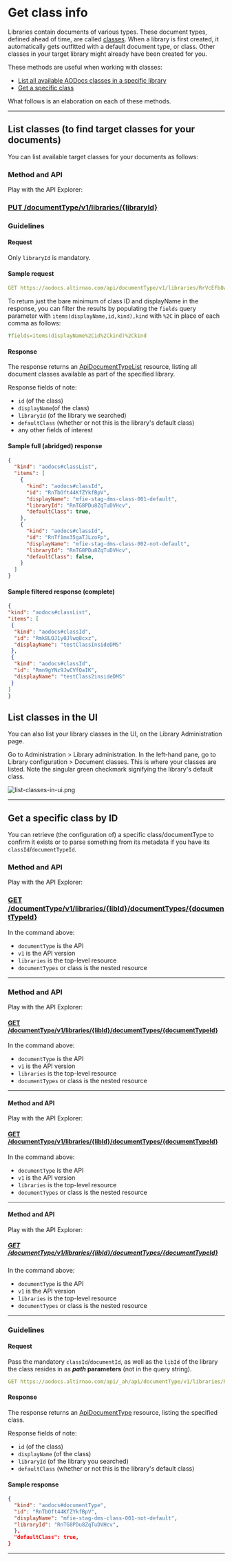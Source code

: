 # Get class info

Libraries contain documents of various types. These document types, defined ahead of time, are called [classes](https://support.aodocs.com/hc/en-us/articles/205655634). When a library is first created, it automatically gets outfitted with a default document type, or class. Other classes in your target library might already have been created for you.

These methods are useful when working with classes:

*   [List all available AODocs classes in a specific library](/docs/aodocs-staging.altirnao.com/1/routes/documentType/v1/libraries/%7BlibraryId%7D/get)
*   [Get a specific class](/docs/aodocs-staging.altirnao.com/1/routes/documentType/v1/libraries/%7BlibId%7D/documentTypes/%7BdocumentTypeId%7D/get)

What follows is an elaboration on each of these methods.

---


## List classes (to find target classes for your documents)

You can list available target classes for your documents as follows:


### Method and API

Play with the API Explorer:

### [PUT /documentType/v1/libraries/{libraryId}](/docs/aodocs-staging.altirnao.com/1/routes/documentType/v1/libraries/%7BlibraryId%7D/get)


### Guidelines


#### Request

Only `libraryId` is mandatory.


#### Sample request


```yaml
GET https://aodocs.altirnao.com/api/documentType/v1/libraries/RrVcEFb8wtDeNAnlmNN
```


To return just the bare minimum of class ID and displayName in the response, you can filter the results by populating the `fields` query parameter with `items(displayName,id,kind),kind` with `%2C` in place of each comma as follows:


```yaml
?fields=items(displayName%2Cid%2Ckind)%2Ckind
```


#### Response

The response returns an [ApiDocumentTypeList](https://api.aodocs-staging.com/docs/aodocs-staging.altirnao.com/1/types/ApiDocumentTypeList) resource, listing all document classes available as part of the specified library.

Response fields of note:



*   `id` (of the class)
*   `displayName`(of the class)
*   `libraryId` (of the library we searched)
*   `defaultClass` (whether or not this is the library's default class)
*   any other fields of interest


#### Sample full (abridged) response


```json
{
  "kind": "aodocs#classList",
  "items": [
    {
      "kind": "aodocs#classId",
      "id": "RnTbOft44KfZYkfBpV",
      "displayName": "mfie-stag-dms-class-001-default",
      "libraryId": "RnTG8PDu8ZqTuDVHcv",
      "defaultClass": true,
    },
    {
      "kind": "aodocs#classId",
      "id": "RnTf1mx35gaTJLzoFp",
      "displayName": "mfie-stag-dms-class-002-not-default",
      "libraryId": "RnTG8PDu8ZqTuDVHcv",
      "defaultClass": false,
    }
  ]
}
```



#### Sample filtered response (complete)


```json
{
"kind": "aodocs#classList",
"items": [
 {
  "kind": "aodocs#classId",
  "id": "Rmk8LOJ1y0Jlwq8cxz",
  "displayName": "testClassInsideDMS"
 },
 {
  "kind": "aodocs#classId",
  "id": "Rmn9gYNz9JwCVfQaIK",
  "displayName": "testClass2insideDMS"
 }
]
}
```



## List classes in the UI

You can also list your library classes in the UI, on the Library Administration page.

Go to Administration > Library administration. In the left-hand pane, go to Library configuration > Document classes. This is where your classes are listed. Note the singular green checkmark signifying the library's default class.


![list-classes-in-ui.png](/img/list-classes-in-ui.png)




---



## Get a specific class by ID

You can retrieve (the configuration of) a specific class/documentType to confirm it exists or to parse something from its metadata if you have its `classId`/`documentTypeId`.


### Method and API

Play with the API Explorer:

### [GET /documentType/v1/libraries/{libId}/documentTypes/{documentTypeId}](/docs/aodocs-staging.altirnao.com/1/routes/documentType/v1/libraries/%7BlibId%7D/documentTypes/%7BdocumentTypeId%7D/get)


In the command above:

*   `documentType` is the API
*   `v1` is the API version
*   `libraries` is the top-level resource
*   `documentTypes` or class is the nested resource

---

### Method and API

Play with the API Explorer:

#### [GET /documentType/v1/libraries/{libId}/documentTypes/{documentTypeId}](/docs/aodocs-staging.altirnao.com/1/routes/documentType/v1/libraries/%7BlibId%7D/documentTypes/%7BdocumentTypeId%7D/get)

In the command above:

*   `documentType` is the API
*   `v1` is the API version
*   `libraries` is the top-level resource
*   `documentTypes` or class is the nested resource

---

#### Method and API

Play with the API Explorer:

#### [GET /documentType/v1/libraries/{libId}/documentTypes/{documentTypeId}](/docs/aodocs-staging.altirnao.com/1/routes/documentType/v1/libraries/%7BlibId%7D/documentTypes/%7BdocumentTypeId%7D/get)


In the command above:

*   `documentType` is the API
*   `v1` is the API version
*   `libraries` is the top-level resource
*   `documentTypes` or class is the nested resource

---

#### Method and API

Play with the API Explorer:

##### [GET /documentType/v1/libraries/{libId}/documentTypes/{documentTypeId}](/docs/aodocs-staging.altirnao.com/1/routes/documentType/v1/libraries/%7BlibId%7D/documentTypes/%7BdocumentTypeId%7D/get)

In the command above:

*   `documentType` is the API
*   `v1` is the API version
*   `libraries` is the top-level resource
*   `documentTypes` or class is the nested resource

---

### Guidelines

#### Request

Pass the mandatory ````classId````/````documentId````, as well as the ````libId```` of the library the class resides in as **_path_ parameters** (not in the query string).


```yaml
GET https://aodocs.altirnao.com/api/_ah/api/documentType/v1/libraries/Rs4xtue6axGNklquDP/documentTypes/Rs4xuIg6e45fvAsn9L
```



#### Response

The response returns an [ApiDocumentType](https://api.aodocs-staging.com/docs/aodocs-staging.altirnao.com/1/types/ApiDocumentType) resource, listing the specified class.

Response fields of note:



*   `id` (of the class)
*   `displayName` (of the class)
*   `libraryId` (of the library you searched)
*   `defaultClass` (whether or not this is the library's default class)


#### Sample response


```json
{
  "kind": "aodocs#documentType",
  "id": "RnTbOft44KfZYkfBpV",
  "displayName": "mfie-stag-dms-class-001-not-default",
  "libraryId": "RnTG8PDu8ZqTuDVHcv",
  },
  "defaultClass": true,
}
```

---
